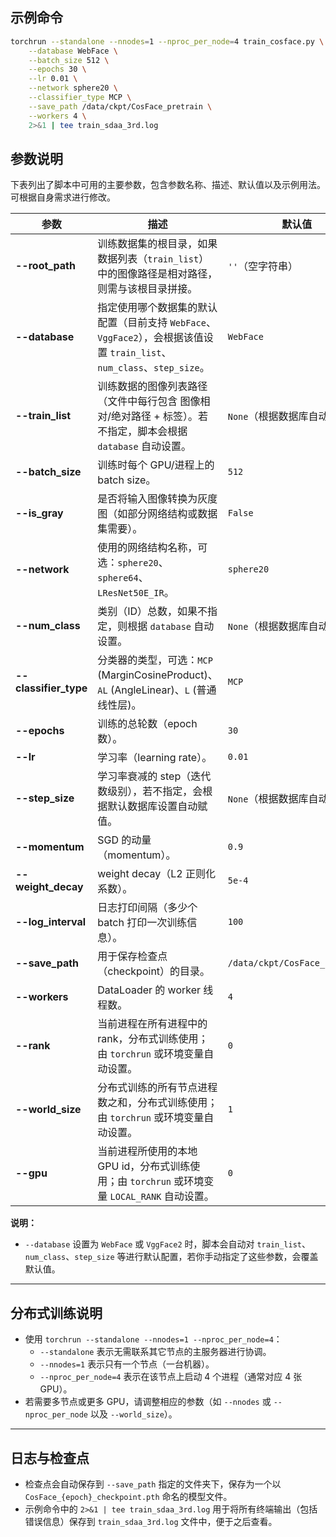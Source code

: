 ## 示例命令

```bash
torchrun --standalone --nnodes=1 --nproc_per_node=4 train_cosface.py \
    --database WebFace \
    --batch_size 512 \
    --epochs 30 \
    --lr 0.01 \
    --network sphere20 \
    --classifier_type MCP \
    --save_path /data/ckpt/CosFace_pretrain \
    --workers 4 \
    2>&1 | tee train_sdaa_3rd.log
```


## 参数说明

下表列出了脚本中可用的主要参数，包含参数名称、描述、默认值以及示例用法。可根据自身需求进行修改。

| 参数                    | 描述                                                                                                               | 默认值                           | 示例                                                         |
|-------------------------|--------------------------------------------------------------------------------------------------------------------|----------------------------------|--------------------------------------------------------------|
| **--root_path**         | 训练数据集的根目录，如果数据列表（`train_list`）中的图像路径是相对路径，则需与该根目录拼接。                        | `''`（空字符串）                | `--root_path /data/datasets`                                 |
| **--database**          | 指定使用哪个数据集的默认配置（目前支持 `WebFace`、`VggFace2`），会根据该值设置 `train_list`、`num_class`、`step_size`。 | `WebFace`                        | `--database VggFace2`                                        |
| **--train_list**        | 训练数据的图像列表路径（文件中每行包含 图像相对/绝对路径 + 标签）。若不指定，脚本会根据 `database` 自动设置。          | `None`（根据数据库自动设置）      | `--train_list /path/to/train_list.txt`                       |
| **--batch_size**        | 训练时每个 GPU/进程上的 batch size。                                                                              | `512`                            | `--batch_size 256`                                           |
| **--is_gray**           | 是否将输入图像转换为灰度图（如部分网络结构或数据集需要）。                                                         | `False`                          | `--is_gray True`                                             |
| **--network**           | 使用的网络结构名称，可选：`sphere20`、`sphere64`、`LResNet50E_IR`。                                               | `sphere20`                       | `--network LResNet50E_IR`                                    |
| **--num_class**         | 类别（ID）总数，如果不指定，则根据 `database` 自动设置。                                                           | `None`（根据数据库自动设置）      | `--num_class 10572`                                          |
| **--classifier_type**   | 分类器的类型，可选：`MCP` (MarginCosineProduct)、`AL` (AngleLinear)、`L` (普通线性层)。                             | `MCP`                            | `--classifier_type AL`                                       |
| **--epochs**            | 训练的总轮数（epoch 数）。                                                                                         | `30`                             | `--epochs 50`                                                |
| **--lr**                | 学习率（learning rate）。                                                                                          | `0.01`                           | `--lr 0.001`                                                 |
| **--step_size**         | 学习率衰减的 step（迭代数级别），若不指定，会根据默认数据库设置自动赋值。                                          | `None`（根据数据库自动设置）      | `--step_size 16000 24000`（空格分隔传入列表）                |
| **--momentum**          | SGD 的动量（momentum）。                                                                                           | `0.9`                            | `--momentum 0.95`                                            |
| **--weight_decay**      | weight decay（L2 正则化系数）。                                                                                   | `5e-4`                           | `--weight_decay 1e-4`                                        |
| **--log_interval**      | 日志打印间隔（多少个 batch 打印一次训练信息）。                                                                    | `100`                            | `--log_interval 200`                                         |
| **--save_path**         | 用于保存检查点（checkpoint）的目录。                                                                               | `/data/ckpt/CosFace_pretrain`    | `--save_path /path/to/output`                                |
| **--workers**           | DataLoader 的 worker 线程数。                                                                                      | `4`                              | `--workers 8`                                                |
| **--rank**              | 当前进程在所有进程中的 rank，分布式训练使用；由 `torchrun` 或环境变量自动设置。                                    | `0`                              | 一般无需手动设置                                             |
| **--world_size**        | 分布式训练的所有节点进程数之和，分布式训练使用；由 `torchrun` 或环境变量自动设置。                                 | `1`                              | `--world_size 8`（当总进程=8 时）                            |
| **--gpu**               | 当前进程所使用的本地 GPU id，分布式训练使用；由 `torchrun` 或环境变量 `LOCAL_RANK` 自动设置。                       | `0`                              | 一般无需手动设置                                             |

**说明：**  
- `--database` 设置为 `WebFace` 或 `VggFace2` 时，脚本会自动对 `train_list`、`num_class`、`step_size` 等进行默认配置，若你手动指定了这些参数，会覆盖默认值。
---

## 分布式训练说明

- 使用 `torchrun --standalone --nnodes=1 --nproc_per_node=4`：
  - `--standalone` 表示无需联系其它节点的主服务器进行协调。  
  - `--nnodes=1` 表示只有一个节点（一台机器）。  
  - `--nproc_per_node=4` 表示在该节点上启动 4 个进程（通常对应 4 张 GPU）。  
- 若需要多节点或更多 GPU，请调整相应的参数（如 `--nnodes` 或 `--nproc_per_node` 以及 `--world_size`）。

---

## 日志与检查点

- 检查点会自动保存到 `--save_path` 指定的文件夹下，保存为一个以 `CosFace_{epoch}_checkpoint.pth` 命名的模型文件。   
- 示例命令中的 `2>&1 | tee train_sdaa_3rd.log` 用于将所有终端输出（包括错误信息）保存到 `train_sdaa_3rd.log` 文件中，便于之后查看。

